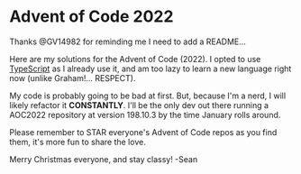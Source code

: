 # Advent of Code 2022

Thanks @GV14982 for reminding me I need to add a README...

Here are my solutions for the Advent of Code (2022). I opted to use [TypeScript](https://www.typescriptlang.org/) as I already use it, and am too lazy to learn a new language right now (unlike Graham!... RESPECT).

My code is probably going to be bad at first. But, because I'm a nerd, I will likely refactor it **CONSTANTLY**. I'll be the only dev out there running a AOC2022 repository at version 198.10.3 by the time January rolls around.

Please remember to STAR everyone's Advent of Code repos as you find them, it's more fun to share the love.

Merry Christmas everyone, and stay classy!
-Sean
